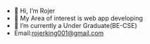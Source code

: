 - 👋 Hi, I’m Rojer
- 👀 My Area of interest is web app developing
- 🌱 I’m currently a Under Graduate(BE-CSE)
-  Email:rojerking001@gmail.com

<!---
Rojer19bcs018/Rojer19bcs018 is a ✨ special ✨ repository because its `README.md` (this file) appears on your GitHub profile.
You can click the Preview link to take a look at your changes.
--->
